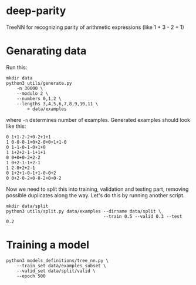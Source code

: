 # deep-parity
TreeNN for recognizing parity of arithmetic expressions (like 1 + 3 - 2 + 1)

# Genarating data
Run this:
```
mkdir data
python3 utils/generate.py
	-n 30000 \
	--modulo 2 \
	--numbers 0,1,2 \
	--lengths 3,4,5,6,7,8,9,10,11 \
		> data/examples
```
where `-n` determines number of examples.
Generated examples should look like this:
```
0 1+1-2-2+0-2+1+1
1 0-0-0-1+0+2-0+0+1+1-0
0 1-1-0-1-0+1+0
1 1+2+2-1-1+1+1
0 0+0+0-2+2-2
1 0+2-1-1+2-1
1 2-0+2+2-1
0 1+2+1-0-1+1-0-0+2
0 0+2-0-2+0-0-2+0+0-2
```
Now we need to split this into training, validation and testing part, removing
possible duplicates along the way. Let's do this by running another script.
```
mkdir data/split
python3 utils/split.py data/examples --dirname data/split \
									 --train 0.5 --valid 0.3 --test 0.2
```

# Training a model
```
python3 models_definitions/tree_nn.py \
	--train_set data/examples_subset \
	--valid_set data/split/valid \
	--epoch 500
```

